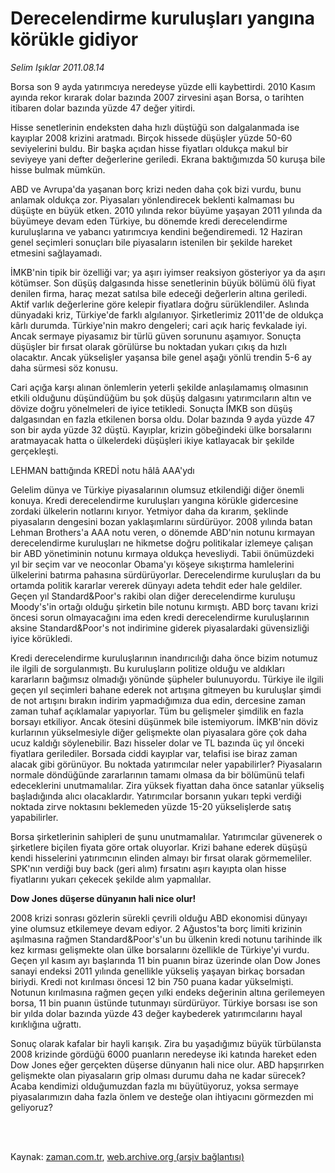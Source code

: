 # Derecelendirme kuruluşları yangına körükle gidiyor

*Selim Işıklar 2011.08.14*

<td class="columnist-detail">
<p>Borsa son 9 ayda yatırımcıya neredeyse yüzde elli kaybettirdi. 2010 Kasım ayında rekor kırarak dolar bazında 2007 zirvesini aşan Borsa, o tarihten itibaren dolar bazında yüzde 47 değer yitirdi.</p>
<p>
<div id="haberMetinDiv">
<p>Hisse senetlerinin endeksten daha hızlı düştüğü son dalgalanmada ise kayıplar 2008 krizini aratmadı. Birçok hissede düşüşler yüzde 50-60 seviyelerini buldu. Bir başka açıdan hisse fiyatları oldukça makul bir seviyeye yani defter değerlerine geriledi. Ekrana baktığımızda 50 kuruşa bile hisse bulmak mümkün.
<p> ABD ve Avrupa'da yaşanan borç krizi neden daha çok bizi vurdu, bunu anlamak oldukça zor. Piyasaları yönlendirecek beklenti kalmaması bu düşüşte en büyük etken. 2010 yılında rekor büyüme yaşayan 2011 yılında da büyümeye devam eden Türkiye, bu dönemde kredi derecelendirme kuruluşlarına ve yabancı yatırımcıya kendini beğendiremedi. 12 Haziran genel seçimleri sonuçları bile piyasaların istenilen bir şekilde hareket etmesini sağlayamadı.
<p> İMKB'nin tipik bir özelliği var; ya aşırı iyimser reaksiyon gösteriyor ya da aşırı kötümser. Son düşüş dalgasında hisse senetlerinin büyük bölümü ölü fiyat denilen firma, haraç mezat satılsa bile edeceği değerlerin altına geriledi. Aktif varlık değerlerine göre kelepir fiyatlara doğru sürüklendiler. Aslında dünyadaki kriz, Türkiye'de farklı algılanıyor. Şirketlerimiz 2011'de de oldukça kârlı durumda. Türkiye'nin makro dengeleri; cari açık hariç fevkalade iyi. Ancak sermaye piyasamız bir türlü güven sorununu aşamıyor. Sonuçta düşüşler bir fırsat olarak görülürse bu noktadan yukarı çıkış da hızlı olacaktır. Ancak yükselişler yaşansa bile genel aşağı yönlü trendin 5-6 ay daha sürmesi söz konusu.
<p> Cari açığa karşı alınan önlemlerin yeterli şekilde anlaşılamamış olmasının etkili olduğunu düşündüğüm bu şok düşüş dalgasını yatırımcıların altın ve dövize doğru yönelmeleri de iyice tetikledi. Sonuçta İMKB son düşüş dalgasından en fazla etkilenen borsa oldu. Dolar bazında 9 ayda yüzde 47 son bir ayda yüzde 32 düştü. Kayıplar, krizin göbeğindeki ülke borsalarını aratmayacak hatta o ülkelerdeki düşüşleri ikiye katlayacak bir şekilde gerçekleşti.
<p>LEHMAN battığında KREDİ notu hâlâ AAA'ydı
<p>Gelelim dünya ve Türkiye piyasalarının olumsuz etkilendiği diğer önemli konuya. Kredi derecelendirme kuruluşları yangına körükle gidercesine zordaki ülkelerin notlarını kırıyor. Yetmiyor daha da kırarım, şeklinde piyasaların dengesini bozan yaklaşımlarını sürdürüyor. 2008 yılında batan Lehman Brothers'a AAA notu veren, o dönemde ABD'nin notunu kırmayan derecelendirme kuruluşları ne hikmetse doğru politikalar izlemeye çalışan bir ABD yönetiminin notunu kırmaya oldukça hevesliydi. Tabii önümüzdeki yıl bir seçim var ve neoconlar Obama'yı köşeye sıkıştırma hamlelerini ülkelerini batırma pahasına sürdürüyorlar. Derecelendirme kuruluşları da bu ortamda politik kararlar vererek dünyayı adeta tehdit eder hale geldiler. Geçen yıl Standard&amp;Poor's rakibi olan diğer derecelendirme kuruluşu Moody's'in ortağı olduğu şirketin bile notunu kırmıştı. ABD borç tavanı krizi öncesi sorun olmayacağını ima eden kredi derecelendirme kuruluşlarının aksine Standard&amp;Poor's not indirimine giderek piyasalardaki güvensizliği iyice körükledi.
<p> Kredi derecelendirme kuruluşlarının inandırıcılığı daha önce bizim notumuz ile ilgili de sorgulanmıştı. Bu kuruluşların politize olduğu ve aldıkları kararların bağımsız olmadığı yönünde şüpheler bulunuyordu. Türkiye ile ilgili geçen yıl seçimleri bahane ederek not artışına gitmeyen bu kuruluşlar şimdi de not artışını bırakın indirim yapmadığımıza dua edin, dercesine zaman zaman tuhaf açıklamalar yapıyorlar. Tüm bu gelişmeler şimdilik en fazla borsayı etkiliyor. Ancak ötesini düşünmek bile istemiyorum. İMKB'nin döviz kurlarının yükselmesiyle diğer gelişmekte olan piyasalara göre çok daha ucuz kaldığı söylenebilir. Bazı hisseler dolar ve TL bazında üç yıl önceki fiyatlara gerilediler. Borsada ciddi kayıplar var, telafisi ise biraz zaman alacak gibi görünüyor. Bu noktada yatırımcılar neler yapabilirler? Piyasaların normale döndüğünde zararlarının tamamı olmasa da bir bölümünü telafi edeceklerini unutmamalılar. Zira yüksek fiyattan daha önce satanlar yükseliş başladığında alıcı olacaklardır. Yatırımcılar borsanın yukarı tepki verdiği noktada zirve noktasını beklemeden yüzde 15-20 yükselişlerde satış yapabilirler.
<p> Borsa şirketlerinin sahipleri de şunu unutmamalılar. Yatırımcılar güvenerek o şirketlere biçilen fiyata göre ortak oluyorlar. Krizi bahane ederek düşüşü kendi hisselerini yatırımcının elinden almayı bir fırsat olarak görmemeliler. SPK'nın verdiği buy back (geri alım) fırsatını aşırı kayıpta olan hisse fiyatlarını yukarı çekecek şekilde alım yapmalılar.
<p><b>Dow Jones düşerse dünyanın hali nice olur!</b>
<p>2008 krizi sonrası gözlerin sürekli çevrili olduğu ABD ekonomisi dünyayı yine olumsuz etkilemeye devam ediyor. 2 Ağustos'ta borç limiti krizinin aşılmasına rağmen Standard&amp;Poor's'un bu ülkenin kredi notunu tarihinde ilk kez kırması gelişmekte olan ülke borsalarını özellikle de Türkiye'yi vurdu. Geçen yıl kasım ayı başlarında 11 bin puanın biraz üzerinde olan Dow Jones sanayi endeksi 2011 yılında genellikle yükseliş yaşayan birkaç borsadan biriydi. Kredi not kırılması öncesi 12 bin 750 puana kadar yükselmişti. Notunun kırılmasına rağmen geçen yılki endeks değerinin altına gerilemeyen borsa, 11 bin puanın üstünde tutunmayı sürdürüyor. Türkiye borsası ise son bir yılda dolar bazında yüzde 43 değer kaybederek yatırımcılarını hayal kırıklığına uğrattı.
<p> Sonuç olarak kafalar bir hayli karışık. Zira bu yaşadığımız büyük türbülansta 2008 krizinde gördüğü 6000 puanların neredeyse iki katında hareket eden Dow Jones eğer gerçekten düşerse dünyanın hali nice olur. ABD hapşırırken gelişmekte olan piyasaların grip olması durumu daha ne kadar sürecek? Acaba kendimizi olduğumuzdan fazla mı büyütüyoruz, yoksa sermaye piyasalarımızın daha fazla önlem ve desteğe olan ihtiyacını görmezden mi geliyoruz?</p></p></p></p></p></p></p></p></p></p></p></div>
</p>


<p><br>
		 </br></p></td>

Kaynak: [zaman.com.tr](http://zaman.com.tr/yazar.do?yazino=1168913), [web.archive.org (arşiv bağlantısı)](http://web.archive.org/web/20120310230057/http://www.zaman.com.tr/yazar.do?yazino=1168913)
